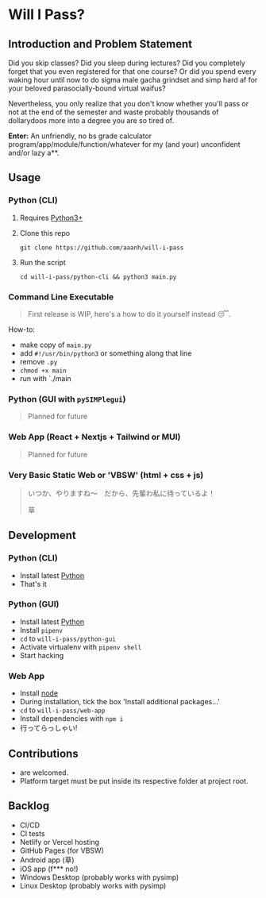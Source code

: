 # Will I Pass?

## Introduction and Problem Statement

Did you skip classes? Did you sleep during lectures? Did you completely forget that you even registered for that one course? Or did you spend every waking hour until now to do sigma male gacha grindset and simp hard af for your beloved parasocially-bound virtual waifus?

Nevertheless, you only realize that you don't know whether you'll pass or not at the end of the semester and waste probably thousands of dollarydoos more into a degree you are so tired of.

**Enter:** An unfriendly, no bs grade calculator program/app/module/function/whatever for my (and your) unconfident and/or lazy a\*\*.

## Usage

### Python (CLI)

1. Requires [Python3+](https://python.org/downloads)

1. Clone this repo

    ```
    git clone https://github.com/aaanh/will-i-pass
    ```

1. Run the script

    ```
    cd will-i-pass/python-cli && python3 main.py
    ```

### Command Line Executable

> First release is WIP, here's a how to do it yourself instead 😴.

How-to:

-   make copy of `main.py`
-   add `#!/usr/bin/python3` or something along that line
-   remove `.py`
-   `chmod +x main`
-   run with `./main

### Python (GUI with `pySIMPlegui`)

> Planned for future

### Web App (React + Nextjs + Tailwind or MUI)

> Planned for future

### Very Basic Static Web or 'VBSW' (html + css + js)

> いつか、やりますね〜　だから、先輩わ私に待っているよ！
>
> 草

## Development

### Python (CLI)

-   Install latest [Python](https://python.org)
-   That's it

### Python (GUI)

-   Install latest [Python](https://python.org)
-   Install `pipenv`
-   `cd` to `will-i-pass/python-gui`
-   Activate virtualenv with `pipenv shell`
-   Start hacking

### Web App

-   Install [node](https://nodejs.org)
-   During installation, tick the box 'Install additional packages...'
-   `cd` to `will-i-pass/web-app`
-   Install dependencies with `npm i`
-   行ってらっしゃい!

## Contributions

-   are welcomed.
-   Platform target must be put inside its respective folder at project root.

## Backlog

-   CI/CD
-   CI tests
-   Netlify or Vercel hosting
-   GitHub Pages (for VBSW)
-   Android app (草)
-   iOS app (f\*\*\* no!)
-   Windows Desktop (probably works with pysimp)
-   Linux Desktop (probably works with pysimp)
